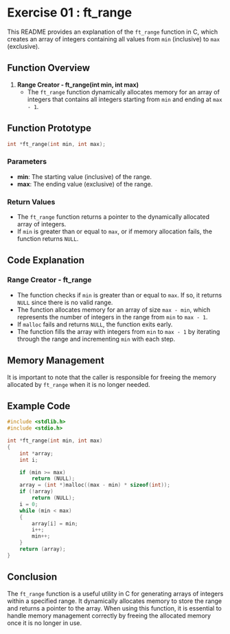 
# Exercise 01 : ft_range

This README provides an explanation of the `ft_range` function in C, which creates an array of integers containing all values from `min` (inclusive) to `max` (exclusive).

## Function Overview

1. **Range Creator - ft_range(int min, int max)**
   - The `ft_range` function dynamically allocates memory for an array of integers that contains all integers starting from `min` and ending at `max - 1`.

## Function Prototype

```c
int *ft_range(int min, int max);
```

### Parameters
- **min**: The starting value (inclusive) of the range.
- **max**: The ending value (exclusive) of the range.

### Return Values
- The `ft_range` function returns a pointer to the dynamically allocated array of integers.
- If `min` is greater than or equal to `max`, or if memory allocation fails, the function returns `NULL`.

## Code Explanation

### Range Creator - ft_range
   - The function checks if `min` is greater than or equal to `max`. If so, it returns `NULL` since there is no valid range.
   - The function allocates memory for an array of size `max - min`, which represents the number of integers in the range from `min` to `max - 1`.
   - If `malloc` fails and returns `NULL`, the function exits early.
   - The function fills the array with integers from `min` to `max - 1` by iterating through the range and incrementing `min` with each step.

## Memory Management

It is important to note that the caller is responsible for freeing the memory allocated by `ft_range` when it is no longer needed.

## Example Code

```c
#include <stdlib.h>
#include <stdio.h>

int *ft_range(int min, int max)
{
    int *array;
    int i;

    if (min >= max)
        return (NULL);
    array = (int *)malloc((max - min) * sizeof(int));
    if (!array)
        return (NULL);
    i = 0;
    while (min < max)
    {
        array[i] = min;
        i++;
        min++;
    }
    return (array);
}

```

## Conclusion

The `ft_range` function is a useful utility in C for generating arrays of integers within a specified range. It dynamically allocates memory to store the range and returns a pointer to the array. When using this function, it is essential to handle memory management correctly by freeing the allocated memory once it is no longer in use.
